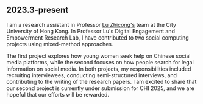 ## 2023.3-present


I am a research assistant in Professor [Lu Zhicong's](https://www.cs.cityu.edu.hk/~zhiconlu/) team at the City University of Hong Kong. In Professor Lu's Digital Engagement and Empowerment Research Lab, I have contributed to two social computing projects using mixed-method approaches.

The first project explores how young women seek help on Chinese social media platforms, while the second focuses on how people search for legal information on social media. In both projects, my responsibilities included recruiting interviewees, conducting semi-structured interviews, and contributing to the writing of the research papers. I am excited to share that our second project is currently under submission for CHI 2025, and we are hopeful that our efforts will be rewarded.
